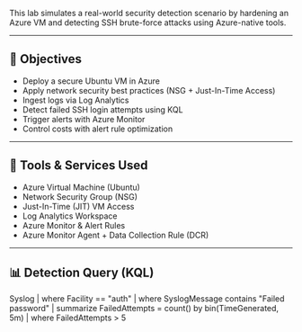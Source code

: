 This lab simulates a real-world security detection scenario by hardening an Azure VM and detecting SSH brute-force attacks using Azure-native tools.

---

## 🎯 Objectives

- Deploy a secure Ubuntu VM in Azure
- Apply network security best practices (NSG + Just-In-Time Access)
- Ingest logs via Log Analytics
- Detect failed SSH login attempts using KQL
- Trigger alerts with Azure Monitor
- Control costs with alert rule optimization

---

## 🧰 Tools & Services Used

- Azure Virtual Machine (Ubuntu)
- Network Security Group (NSG)
- Just-In-Time (JIT) VM Access
- Log Analytics Workspace
- Azure Monitor & Alert Rules
- Azure Monitor Agent + Data Collection Rule (DCR)

---

## 📊 Detection Query (KQL)

Syslog
| where Facility == "auth"
| where SyslogMessage contains "Failed password"
| summarize FailedAttempts = count() by bin(TimeGenerated, 5m)
| where FailedAttempts > 5
